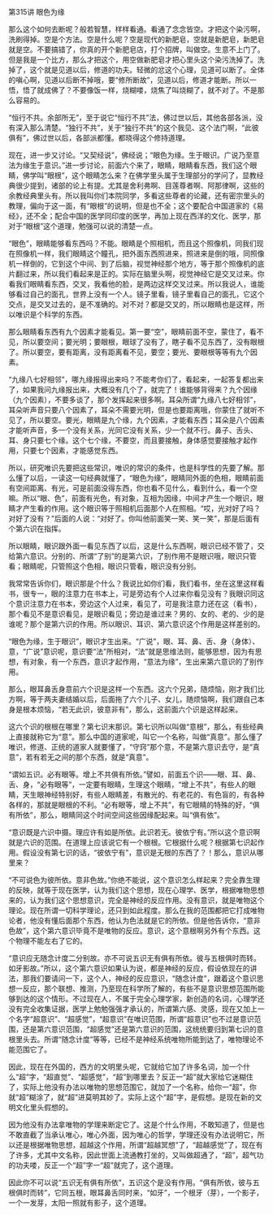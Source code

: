 第315讲 眼色为缘

那么这个如何去断呢？般若智慧，样样看通。看通了念念皆空。才把这个染污啊，洗刷得掉。空是个方法。空是什么呢？空是现代的新肥皂，空就是新肥皂，新肥皂就是空。不要搞错了，你真的开个新肥皂店，打个招牌，叫做空。生意不上门了。但是我是一个比方，那么才把这个，用空做新肥皂才把心里头这个染污洗掉了。洗掉了，这个就是见道以后，修道的功夫。轻微的忿这个心理，见道可以断了。全体的嗔心啊，见道以后断不掉哦，要“修所断故”，见道以后，修道才能断。所以一悟，悟了就成佛了？不要像饭一样，烧糊喽，烧焦了叫烧糊了，就不对了。不是那么容易的。

“恒行不共。余部所无”，至于说它“恒行不共”法，佛过世以后，其他各部各派，没有深入那么清楚。“独行不共”，关于“独行不共”的这个我见、这个法门啊，“此彼俱有”，佛过世以后，各部派都懂。都晓得这个修持道理。

现在，进一步又讨论。“又契经说”，佛经说；“眼色为缘。生于眼识。广说乃至意法为缘生于意识。”进一步讨论，前面六个来了，眼睛，眼睛看东西，我们这个眼睛，佛学叫“眼根”，这个眼睛怎么来？在佛学里头属于生理部分的学问了，显教经典很少提到，诸部的论上有提。尤其是舍利弗啊、目莲尊者啊、阿那律啊，这些的余教经典里头有。所以我叫你们本院同学，多看这些尊者的论藏，还有密宗里头的教理，偏向于这一面，有“眼根”的说明，但是也不全；这个要配合中国道家的《易经》，还不全；配合中国的医学同印度的医学，再加上现在西洋的文化、医学，那对于“眼根”这个道理，勉强可以说的清楚一点。

“眼色”，眼睛能够看东西吗？不能。眼睛是个照相机，而且这个照像机，同我们现在照像机一样，我们眼睛这个瞳孔，把外面东西照进来，照进来是倒的哦，同照像机一样倒的，它到这个中间、到了后脑，视觉神经那个地方，等于那个照像机的底片翻过来，所以我们看起来是正的。实际在脑里头啊，视觉神经它是交叉过来。你看我们眼睛看东西，交叉，我看他的脸，是两边这样交叉过来。所以我说人，谁能够看过自己的面孔，世界上没有一个人。镜子里看，镜子里看自己的面孔，它这个交点，是交叉过去的，是不准确的。对不对？都是交叉的，所以眼睛也是这样，所以唯识是个科学的东西。

那么眼睛看东西有九个因素才能看见。第一要“空”，眼睛前面不空，蒙住了，看不见，所以要空间；要光明；要眼根，眼球了没有了，瞎子看不见东西了，没有眼根了。所以要空，要有距离，没有距离看不见，要空；要光、要眼根等等有九个因素。

“九缘八七好相邻”，哪九缘报得出来吗？不能考你们了，看起来，一起答复都出来了，如果我问九缘报出来，大概没有几个了，就完了！谁能够背得来？九个因缘（九个因素），不要多谈了，那个发挥起来很多啊。耳朵所谓“九缘八七好相邻”，耳朵听声音只要八个因素了，耳朵不需要光明，但是也要距离哦，你蒙住了就听不见了，所以要空。要光，眼睛是九个缘，九个因素，才能看东西；耳朵是八个因素才能听声音，多一个没有关系，光同它没有关系，少一个就不行。鼻子、舌头、耳、身只要七个缘。这个七个缘，不要空，而且要接触，身体感觉要接触才起作用，只要七个因素，才能感觉东西。

所以，研究唯识先要把这些常识，唯识的常识的条件，也是科学性的先要了解。那么懂了以后，一读这一句经典就懂了，“眼色为缘”，眼睛同外面的色相，眼睛前面有空间距离、有光，可是前面没得东西，你也看不见什么，看到什么，看一个空嘛。所以“眼、色”，前面有光色，有对象，互相为因缘，中间才产生一个眼识，眼睛才产生看的作用。这个眼识等于照相机后面那个人在照相。“哎，光对好了吗？对好了没有？”后面的人说：“对好了。你叫他前面笑一笑、笑一笑”，那是后面有个第六识在指挥。

所以眼睛，眼识跟外面一看见东西了以后，这是什么东西啊，眼识已经不管了，交给第六意识。分别的、所谓“了别”的是第六识，了别作用不是眼识哦，眼识只管看；眼睛呢，只管照这个色相，眼识只管看，眼识没有分别。

我常常告诉你们，眼识那是个什么？我说比如你们看，我们看书，坐在这里这样看书，很专一，眼的注意力在书本上，可是旁边有个人过来你看见没有？我眼识同这个意识注意力在书本，旁边这个人过来，看见了，可是我注意力还在这（看书），那个看见不是意识看见，是眼识看见；旁边是谁过来？男的、女的、老的、少的是谁呢？那个是第六识的作用。所以眼识、耳识、第六意识这个作用是这样差别的。

“眼色为缘，生于眼识”，眼识才生出来。“广说”，眼、耳、鼻、舌、身（身体）、意，“广说”意识呢，意识要“法”所相对，“法”就是思维法则，能够思想，因为有思想，有对象，有一个东西，意识才起作用，“意法为缘”，生出来第六意识的了别作用。

那么，眼耳鼻舌身意前六个识是这样一个东西。这六个兄弟，随烦恼，刚才我们比方啊，等于两夫妻结婚以后，后面拖了六个儿子、女儿，随烦恼啊，我们跟自己本身是根本烦恼，“若无此识，彼意非有”，那么，这前面六个识是这样起来。

这六个识的根根在哪里？第七识末那识。第七识所以叫做“意根”，那么，有些经典上直接就称它为“意”。那么中国的道家呢，叫它一个名称，叫做“真意”。那么懂了唯识，修道、正统的道家人就要懂了，“守窍”那个意，不是第六意识去守，是“真意”，若有若无之间的那个东西，就是“真意”。

“谓如五识。必有眼等。增上不共俱有所依。”譬如，前面五个识——眼、耳、鼻、舌、身，“必有眼等”，一定要有眼睛，生理这个眼睛，“增上不共”，有些人的眼睛，天生眼神经特别好，有些人眼睛差，有散光的、有老花的、有色盲的，有各种各样的，那就是眼根的不利。“必有眼等，增上不共”，有它眼睛的特殊的好，“俱有所依”，那么，眼睛同这个时间空间这些因缘配起来。叫“俱有依”。

“意识既是六识中摄。理应许有如是所依。此识若无。彼依宁有。”所以这个意识啊就是六识的范围。在道理上应该说它有一个根根。它根据什么呢？根据第七识起作用。假设没有第七识的话，“彼依宁有”，意识是无根的东西了？！那么，意识从哪里来？

“不可说色为彼所依。意非色故。”你绝不能说，这个意识怎么样起来？完全靠生理的反映，就等于现在医学，认为我们这个思想，现在心理学、医学，根据唯物思想来的，认为我们这个思想意识，完全是神经的反应作用。没有意识，就是唯物这个理论。现在所谓一切科学理论，还只到如此程度。那么在我的范围都把它打成唯物论者，他没有懂后面那个东西，他认为色法就是它的所依。但是他告诉你，“意非色故”，这个第六意识毕竟不是唯物的反应。意识，这个意根啊另外有个东西。这个物理不能左右了它的。

“意识应无随念计度二分别故。亦不可说五识无有俱有所依。彼与五根俱时而转。如牙影故。”所以，这个第六意识如果认为说，都是神经的反应，假设依现在的讲法，那我们要请问一下，这个人，神经的反应意识，“随念计度”，跟着这个意识思想一反应，那个联想、推测，乃至现在科学所了解的，有些不是意识思想范围所能够到达的这个情形。不过现在人，不属于完全心理学家，新创造的名词，心理学还没有完全收集证据，医学上勉勉强强才承认的，所谓第六感、灵感，现在又加上一个名字“超意识”、“超感觉”，“超意识”在唯识范围，所谓“超意识”也不过是意识范围，还是第六意识范围，“超感觉”还是第六意识的范围，这统统要归到第七识的意根里头去。所谓“随念计度”等等，已经不是神经系统唯物所能到达了，唯物理论不能范围它了。

因此，现在在外国的，西方的文明里头呢，它就给它加了许多名词，加一个什么“超”字，“超直觉”、“超感觉”，“超”到哪里去？反正一“超”就大家给它迷糊住了，实际上他没有办法以唯物的思想范围它，就加了一个名称，给你一“超”，你就“超”糊涂了，就“超”进莫明其妙了。实际上这个“超”字，是假想。是现在新的文明文化里头假想的。

因为他没有办法拿唯物的学理来断定它了。这是个什么作用，不敢知道了，但是也不敢直截了当承认唯心，唯心外面，因为唯心的哲学，学理还没有办法说明它，所以还是根据唯物思想，超越这个作用，所谓“超越冥想”了，“超越感觉”了，现在有了许多，尤其中文名称，因此世面上流通教打坐的，又叫做超通了，“超”，超气功的功夫喽，反正一个“超”字一“超”就完了，这个道理。

因此你不可以说“五识无有俱有所依”，五识这个是没有作用。“俱有所依，彼与五根俱时而转”，它同五根，眼耳鼻舌同时来，“如牙”，一个根牙（芽），一个影子，一个一发芽，太阳一照就有影子，这个道理。


